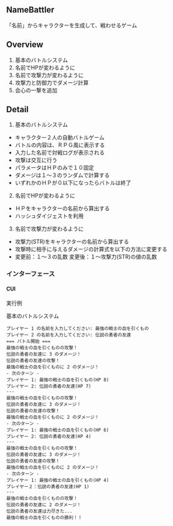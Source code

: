 ## NameBattler

「名前」からキャラクターを生成して、戦わせるゲーム

## Overview

1. 基本のバトルシステム
2. 名前でHPが変わるように
3. 名前で攻撃力が変わるように
4. 攻撃力と防御力でダメージ計算
5. 会心の一撃を追加

## Detail

1. 基本のバトルシステム

- キャラクター２人の自動バトルゲーム
- バトルの内容は、ＲＰＧ風に表示する
- 入力した名前で対戦ログが表示される
- 攻撃は交互に行う
- パラメータはＨＰのみで１０固定
- ダメージは１～３のランダムで計算する
- いずれかのＨＰが０以下になったらバトルは終了

2. 名前でHPが変わるように

- ＨＰをキャラクターの名前から算出する
- ハッシュダイジェストを利用

3. 名前で攻撃力が変わるように

- 攻撃力(STR)をキャラクターの名前から算出する
- 攻撃時に相手に与えるダメージの計算式を以下の方法に変更する
- 変更前：１～３の乱数 変更後：１～攻撃力(STR)の値の乱数

### インターフェース

#### CUI

実行例

基本のバトルシステム

``` console
プレイヤー 1 の名前を入力してください: 最強の戦士の血を引くもの
プレイヤー 2 の名前を入力してください: 伝説の勇者の友達
=== バトル開始 ===
最強の戦士の血を引くものの攻撃！
伝説の勇者の友達に 3 のダメージ！
伝説の勇者の友達の攻撃！
最強の戦士の血を引くものに 2 のダメージ！
- 次のターン -
プレイヤー 1: 最強の戦士の血を引くもの(HP 8)
プレイヤー 2: 伝説の勇者の友達(HP 7)
---
最強の戦士の血を引くものの攻撃！
伝説の勇者の友達に 3 のダメージ！
伝説の勇者の友達の攻撃！
最強の戦士の血を引くものに 2 のダメージ！
- 次のターン -
プレイヤー 1: 最強の戦士の血を引くもの(HP 6)
プレイヤー 2: 伝説の勇者の友達(HP 4)
---
最強の戦士の血を引くものの攻撃！
伝説の勇者の友達に 3 のダメージ！
伝説の勇者の友達の攻撃！
最強の戦士の血を引くものに 2 のダメージ！
- 次のターン -
プレイヤー 1: 最強の戦士の血を引くもの(HP 4)
プレイヤー２：伝説の勇者の友達(HP 1)
---
最強の戦士の血を引くものの攻撃！
伝説の勇者の友達に 2 のダメージ！
伝説の勇者の友達は力尽きた...
最強の戦士の血を引くものの勝利！！
```